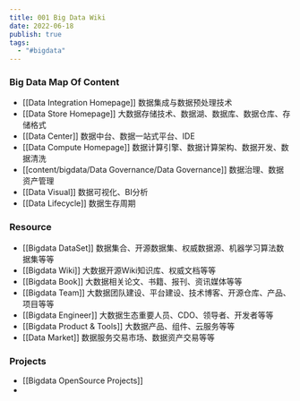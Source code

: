 ```yaml
---
title: 001 Big Data Wiki
date: 2022-06-18
publish: true
tags:
  - "#bigdata"
---
```

### Big Data Map Of Content 

- [[Data Integration Homepage]] 数据集成与数据预处理技术 
- [[Data Store Homepage]] 大数据存储技术、数据湖、数据库、数据仓库、存储格式
- [[Data Center]] 数据中台、数据一站式平台、IDE
- [[Data Compute Homepage]] 数据计算引擎、数据计算架构、数据开发、数据清洗
- [[content/bigdata/Data Governance/Data Governance]] 数据治理、数据资产管理
- [[Data Visual]] 数据可视化、BI分析
- [[Data Lifecycle]] 数据生存周期


### Resource 

- [[Bigdata DataSet]] 数据集合、开源数据集、权威数据源、机器学习算法数据集等等
- [[Bigdata Wiki]] 大数据开源Wiki知识库、权威文档等等
- [[Bigdata Book]] 大数据相关论文、书籍、报刊、资讯媒体等等
- [[Bigdata Team]] 大数据团队建设、平台建设、技术博客、开源仓库、产品、项目等等
- [[Bigdata Engineer]] 大数据生态重要人员、CDO、领导者、开发者等等
- [[Bigdata Product & Tools]] 大数据产品、组件、云服务等等
- [[Data Market]] 数据服务交易市场、数据资产交易等等

### Projects

- [[Bigdata OpenSource Projects]]
- 


